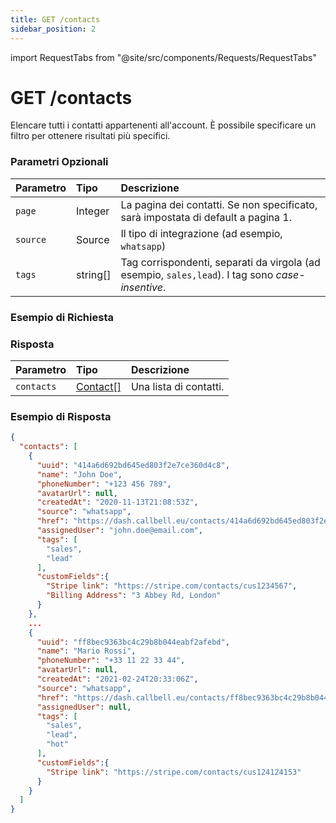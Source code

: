 ```yaml
---
title: GET /contacts
sidebar_position: 2
---
```


import RequestTabs from "@site/src/components/Requests/RequestTabs"

# GET /contacts

Elencare tutti i contatti appartenenti all'account. È possibile specificare un filtro per ottenere risultati più specifici.

### Parametri Opzionali

| Parametro | Tipo     | Descrizione                                                                                      |
| :-------- | :------- | :----------------------------------------------------------------------------------------------- |
| `page`    | Integer  | La pagina dei contatti. Se non specificato, sarà impostata di default a pagina 1.                |
| `source`  | Source   | Il tipo di integrazione (ad esempio, `whatsapp`)                                                 |
| `tags`    | string[] | Tag corrispondenti, separati da virgola (ad esempio, `sales,lead`). I tag sono _case-insentive_. |

### Esempio di Richiesta

<RequestTabs endpoint='contacts_api' request="get_contacts"/>

### Risposta

| Parametro  | Tipo                                             | Descrizione            |
| :--------- | :----------------------------------------------- | :--------------------- |
| `contacts` | [Contact[]](/api/reference/object_types/contact) | Una lista di contatti. |

### Esempio di Risposta

```json title=response.json
{
  "contacts": [
    {
      "uuid": "414a6d692bd645ed803f2e7ce360d4c8",
      "name": "John Doe",
      "phoneNumber": "+123 456 789",
      "avatarUrl": null,
      "createdAt": "2020-11-13T21:08:53Z",
      "source": "whatsapp",
      "href": "https://dash.callbell.eu/contacts/414a6d692bd645ed803f2e7ce360d4c8",
      "assignedUser": "john.doe@email.com",
      "tags": [
        "sales",
        "lead"
      ],
      "customFields":{
        "Stripe link": "https://stripe.com/contacts/cus1234567",
        "Billing Address": "3 Abbey Rd, London"
      }
    },
    ...
    {
      "uuid": "ff8bec9363bc4c29b8b044eabf2afebd",
      "name": "Mario Rossi",
      "phoneNumber": "+33 11 22 33 44",
      "avatarUrl": null,
      "createdAt": "2021-02-24T20:33:06Z",
      "source": "whatsapp",
      "href": "https://dash.callbell.eu/contacts/ff8bec9363bc4c29b8b044eabf2afebd",
      "assignedUser": null,
      "tags": [
        "sales",
        "lead",
        "hot"
      ],
      "customFields":{
        "Stripe link": "https://stripe.com/contacts/cus124124153"
      }
    }
  ]
}
```